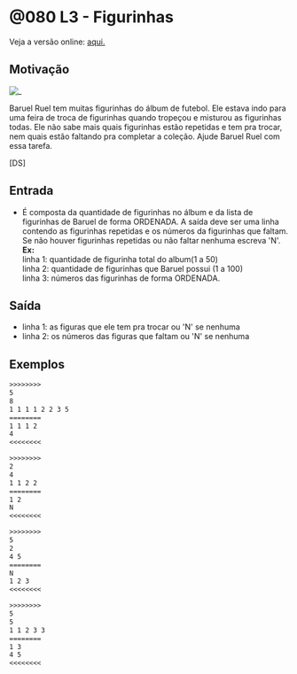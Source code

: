 # @080 L3 - Figurinhas

Veja a versão online: [aqui.](https://github.com/qxcodefup/arcade/blob/master/base/080/Readme.md)

## Motivação

![_](https://raw.githubusercontent.com/qxcodefup/arcade/master/base/080/cover.jpg)

Baruel Ruel tem muitas figurinhas do álbum de futebol. Ele estava indo para uma feira de troca de figurinhas quando tropeçou e misturou as figurinhas todas. Ele não sabe mais quais figurinhas estão repetidas e tem pra trocar, nem quais estão faltando pra completar a coleção. Ajude Baruel Ruel com essa tarefa.

\[DS\]

## Entrada

- É composta da quantidade de figurinhas no álbum e da lista de figurinhas de Baruel de forma ORDENADA. A saída deve ser uma linha contendo as figurinhas repetidas e os números da figurinhas que faltam. Se não houver figurinhas repetidas ou não faltar nenhuma escreva 'N'.  
**Ex:**  
linha 1: quantidade de figurinha total do album(1 a 50)  
linha 2: quantidade de figurinhas que Baruel possui (1 a 100)  
linha 3: números das figurinhas de forma ORDENADA.

## Saída

- linha 1: as figuras que ele tem pra trocar ou 'N' se nenhuma  
- linha 2: os números das figuras que faltam ou 'N' se nenhuma

## Exemplos

```txt
>>>>>>>>
5
8
1 1 1 1 2 2 3 5
========
1 1 1 2
4
<<<<<<<<

>>>>>>>>
2
4
1 1 2 2
========
1 2
N
<<<<<<<<

>>>>>>>>
5
2
4 5
========
N
1 2 3
<<<<<<<<

>>>>>>>>
5
5
1 1 2 3 3
========
1 3
4 5
<<<<<<<<
```


